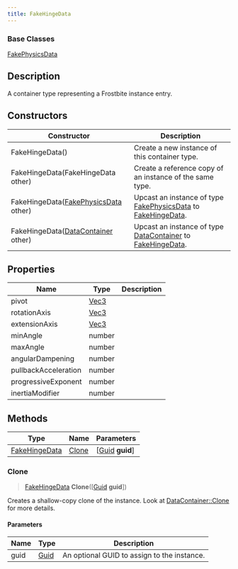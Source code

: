 ```yaml
---
title: FakeHingeData
---
```

### Base Classes

[FakePhysicsData](FakePhysicsData)

## Description

A container type representing a Frostbite instance entry.

## Constructors

| Constructor                                                              | Description                                                                                                       |
| ------------------------------------------------------------------------ | ----------------------------------------------------------------------------------------------------------------- |
| FakeHingeData()                                                          | Create a new instance of this container type.                                                                     |
| FakeHingeData(FakeHingeData other)                                       | Create a reference copy of an instance of the same type.                                                          |
| FakeHingeData([FakePhysicsData](FakePhysicsData) other)                  | Upcast an instance of type [FakePhysicsData](FakePhysicsData) to [FakeHingeData](FakeHingeData).                  |
| FakeHingeData([DataContainer](/vext/ref/shared/class/datacontainer) other) | Upcast an instance of type [DataContainer](/vext/ref/shared/class/datacontainer) to [FakeHingeData](FakeHingeData). |

## Properties

| Name                 | Type                              | Description |
| -------------------- | --------------------------------- | ----------- |
| pivot                | [Vec3](/vext/ref/shared/class/Vec3) |             |
| rotationAxis         | [Vec3](/vext/ref/shared/class/Vec3) |             |
| extensionAxis        | [Vec3](/vext/ref/shared/class/Vec3) |             |
| minAngle             | number                            |             |
| maxAngle             | number                            |             |
| angularDampening     | number                            |             |
| pullbackAcceleration | number                            |             |
| progressiveExponent  | number                            |             |
| inertiaModifier      | number                            |             |

## Methods

| Type                           | Name            | Parameters                                     |
| ------------------------------ | --------------- | ---------------------------------------------- |
| [FakeHingeData](FakeHingeData) | [Clone](#clone) | \[[Guid](/vext/ref/shared/class/guid) **guid**\] |

### Clone

> [FakeHingeData](FakeHingeData) **Clone**(\[[Guid](/vext/ref/shared/class/guid) **guid**\])

Creates a shallow-copy clone of the instance. Look at [DataContainer::Clone](/vext/ref/shared/class/datacontainer#clone) for more details.

#### Parameters

| Name | Type         | Description                                 |
| ---- | ------------ | ------------------------------------------- |
| guid | [Guid](Guid) | An optional GUID to assign to the instance. |

